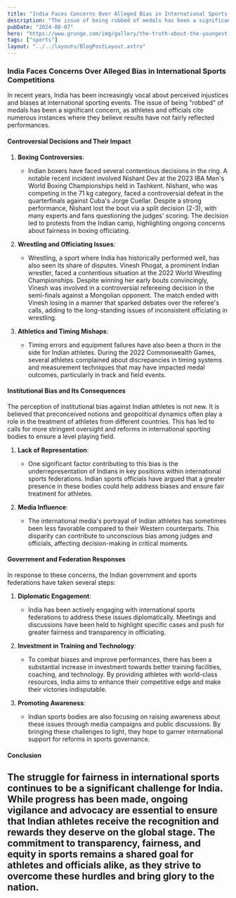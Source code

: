 ```yaml
---
title: "India Faces Concerns Over Alleged Bias in International Sports Competitions"
description: "The issue of being robbed of medals has been a significant concern, as athletes and officials cite numerous instances where they believe results have not fairly reflected performances."
pubDate: "2024-08-07"
hero: "https://www.grunge.com/img/gallery/the-truth-about-the-youngest-olympian-in-the-modern-era/intro-1624375116.jpg"
tags: ["sports"]
layout: "../../layouts/BlogPostLayout.astro"
---
```

### India Faces Concerns Over Alleged Bias in International Sports Competitions

In recent years, India has been increasingly vocal about perceived injustices and biases at international sporting events. The issue of being "robbed" of medals has been a significant concern, as athletes and officials cite numerous instances where they believe results have not fairly reflected performances.

#### Controversial Decisions and Their Impact

1. **Boxing Controversies**:
   - Indian boxers have faced several contentious decisions in the ring. A notable recent incident involved Nishant Dev at the 2023 IBA Men's World Boxing Championships held in Tashkent. Nishant, who was competing in the 71 kg category, faced a controversial defeat in the quarterfinals against Cuba's Jorge Cuellar. Despite a strong performance, Nishant lost the bout via a split decision (2-3), with many experts and fans questioning the judges' scoring. The decision led to protests from the Indian camp, highlighting ongoing concerns about fairness in boxing officiating.

2. **Wrestling and Officiating Issues**:
   - Wrestling, a sport where India has historically performed well, has also seen its share of disputes. Vinesh Phogat, a prominent Indian wrestler, faced a contentious situation at the 2022 World Wrestling Championships. Despite winning her early bouts convincingly, Vinesh was involved in a controversial refereeing decision in the semi-finals against a Mongolian opponent. The match ended with Vinesh losing in a manner that sparked debates over the referee's calls, adding to the long-standing issues of inconsistent officiating in wrestling.

3. **Athletics and Timing Mishaps**:
   - Timing errors and equipment failures have also been a thorn in the side for Indian athletes. During the 2022 Commonwealth Games, several athletes complained about discrepancies in timing systems and measurement techniques that may have impacted medal outcomes, particularly in track and field events.

#### Institutional Bias and Its Consequences

The perception of institutional bias against Indian athletes is not new. It is believed that preconceived notions and geopolitical dynamics often play a role in the treatment of athletes from different countries. This has led to calls for more stringent oversight and reforms in international sporting bodies to ensure a level playing field.

1. **Lack of Representation**:
   - One significant factor contributing to this bias is the underrepresentation of Indians in key positions within international sports federations. Indian sports officials have argued that a greater presence in these bodies could help address biases and ensure fair treatment for athletes.

2. **Media Influence**:
   - The international media's portrayal of Indian athletes has sometimes been less favorable compared to their Western counterparts. This disparity can contribute to unconscious bias among judges and officials, affecting decision-making in critical moments.

#### Government and Federation Responses

In response to these concerns, the Indian government and sports federations have taken several steps:

1. **Diplomatic Engagement**:
   - India has been actively engaging with international sports federations to address these issues diplomatically. Meetings and discussions have been held to highlight specific cases and push for greater fairness and transparency in officiating.

2. **Investment in Training and Technology**:
   - To combat biases and improve performances, there has been a substantial increase in investment towards better training facilities, coaching, and technology. By providing athletes with world-class resources, India aims to enhance their competitive edge and make their victories indisputable.

3. **Promoting Awareness**:
   - Indian sports bodies are also focusing on raising awareness about these issues through media campaigns and public discussions. By bringing these challenges to light, they hope to garner international support for reforms in sports governance.

#### Conclusion

The struggle for fairness in international sports continues to be a significant challenge for India. While progress has been made, ongoing vigilance and advocacy are essential to ensure that Indian athletes receive the recognition and rewards they deserve on the global stage. The commitment to transparency, fairness, and equity in sports remains a shared goal for athletes and officials alike, as they strive to overcome these hurdles and bring glory to the nation.
---